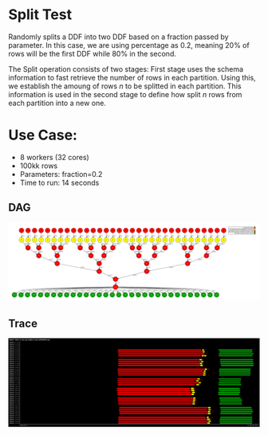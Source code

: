# Split Test

Randomly splits a DDF into two DDF based on a fraction passed by parameter. In this case, we are using percentage as 0.2, meaning 20% of rows will be the first DDF while 80% in the second. 

The Split operation consists of two stages: First stage uses the schema information to fast retrieve the number of rows in each partition. Using this, we establish the amoung of rows *n* to be splitted in each partition. This information is used in the second stage to define how split *n* rows from each partition into a new one.  

# Use Case:

 - 8 workers (32 cores)
 - 100kk rows 
 - Parameters: fraction=0.2
 - Time to run: 14 seconds



## DAG

![dag](./dag.png)


## Trace

![trace](./trace.png)


